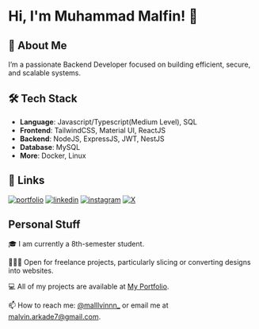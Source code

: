 
# Hi, I'm Muhammad Malfin! 👋


## 🚀 About Me
I’m a passionate Backend Developer focused on building efficient, secure, and scalable systems.


## 🛠 Tech Stack
- **Language**: Javascript/Typescript(Medium Level), SQL
- **Frontend**: TailwindCSS, Material UI, ReactJS
- **Backend**: NodeJS, ExpressJS, JWT, NestJS
- **Database**: MySQL
- **More**: Docker, Linux

## 🔗 Links
[![portfolio](https://img.shields.io/badge/portfolio-000?style=for-the-badge&logo=ko-fi&logoColor=white)](https://hi-malfin.vercel.app/)
[![linkedin](https://img.shields.io/badge/linkedin-0A66C2?style=for-the-badge&logo=linkedin&logoColor=white)](https://www.linkedin.com/in/muhammad-malfin-8642241b8/)
[![instagram](https://img.shields.io/badge/instagram-E4405F?style=for-the-badge&logo=instagram&logoColor=white)](https://www.instagram.com/malllvinnn/)
[![X](https://img.shields.io/badge/X-1DA1F2?style=for-the-badge&logo=x&logoColor=white)](https://x.com/malllvinnn_)


## Personal Stuff
🎓 I am currently a 8th-semester student.

👨🏼‍💻 Open for freelance projects, particularly slicing or converting designs into websites.

💻 All of my projects are available at [My Portfolio](https://hi-malfin.vercel.app/).

📫 How to reach me: [@malllvinnn_](https://x.com/malllvinnn_) or email me at malvin.arkade7@gmail.com.
